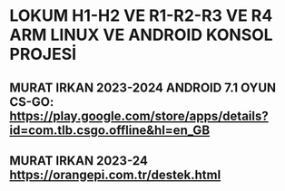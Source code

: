 # LOKUM H1-H2 VE R1-R2-R3 VE R4 ARM LINUX VE ANDROID KONSOL PROJESİ 
MURAT IRKAN 2023-2024 
ANDROID 7.1 OYUN CS-GO: https://play.google.com/store/apps/details?id=com.tlb.csgo.offline&hl=en_GB
----------------------------------------------
MURAT IRKAN 2023-24 https://orangepi.com.tr/destek.html
----------------------------------------------
